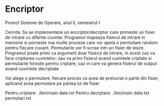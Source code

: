# Encriptor
Proiect Sisteme de Operare, anul II, semestrul I

Cerinta: Sa se implementeze un encriptor/decriptor care primeste un fisier de intrare cu diferite cuvinte. Programul mapeaza fisierul 
de intrare in memorie si porneste mai multe procese care vor apela o permutare random pentru fiecare cuvant. Permutarile vor fi scrise 
intr-un fisier de iesire. Programul poate primi ca argument doar fisierul de intrare, in acest caz va face cripitarea cuvintelor; sau 
va primi fisierul avand cuvintele criptate si permutarile folosite pentru criptare, caz in care va genera fisierul de output avand 
cuvintele decriptate

Voi alege o permutare, fiecare proces va avea de prelucrat o parte din fisier, aplicand acea permutare pe partea lui de fisier

Pentru criptare:    ./bin/main date.txt
Pentru decrptare:   ./bin/main date.txt permutari.txt